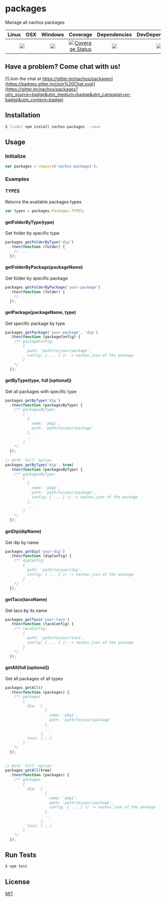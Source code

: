# packages

Manage all nachos packages

<table>
  <thead>
    <tr>
      <th>Linux</th>
      <th>OSX</th>
      <th>Windows</th>
      <th>Coverage</th>
      <th>Dependencies</th>
      <th>DevDependencies</th>
    </tr>
  </thead>
  <tbody>
    <tr>
      <td colspan="2" align="center">
        <a href="https://travis-ci.org/nachos/packages"><img src="https://img.shields.io/travis/nachos/packages.svg?style=flat-square"></a>
      </td>
      <td align="center">
        <a href="https://ci.appveyor.com/project/nachos/packages"><img src="https://img.shields.io/appveyor/ci/nachos/packages.svg?style=flat-square"></a>
      </td>
      <td align="center">
<a href='https://coveralls.io/r/nachos/packages'><img src='https://img.shields.io/coveralls/nachos/packages.svg?style=flat-square' alt='Coverage Status' /></a>
      </td>
      <td align="center">
        <a href="https://david-dm.org/nachos/packages"><img src="https://img.shields.io/david/nachos/packages.svg?style=flat-square"></a>
      </td>
      <td align="center">
        <a href="https://david-dm.org/nachos/packages#info=devDependencies"><img src="https://img.shields.io/david/dev/nachos/packages.svg?style=flat-square"/></a>
      </td>
    </tr>
  </tbody>
</table>

## Have a problem? Come chat with us!
[![Join the chat at https://gitter.im/nachos/packages](https://badges.gitter.im/Join%20Chat.svg)](https://gitter.im/nachos/packages?utm_source=badge&utm_medium=badge&utm_campaign=pr-badge&utm_content=badge)

## Installation
``` bash
$ [sudo] npm install nachos-packages --save
```

## Usage
### Initialize
``` js
var packages = require('nachos-packages');
```

### Examples
#### TYPES
Returns the available packages types
``` js
var types = packages.Packages.TYPES;
```

#### getFolderByType(type)
Get folder by specific type
``` js
packages.getFolderByType('dip')
  .then(function (folder) {
    // ...
  });
```

#### getFolderByPackage(packageName)
Get folder by specific package
``` js
packages.getFolderByPackage('your-package')
  .then(function (folder) {
    // ...
  });
```

#### getPackage(packageName, type)
Get specific package by type
``` js
packages.getPackage('your-package', 'dip')
  .then(function (packageConfig) {
    /** packageConfig: 
        {
          path: 'path/to/your/package',
          config: { ... } // -> nachos.json of the package
        }
    */
  });
```

#### getByType(type, full [optional])
Get all packages with specific type
``` js
packages.getByType('dip')
  .then(function (packagesByType) {
    /** packagesByType:
        [
          {
            name: 'pkg1',
            path: 'path/to/your/package'
          },
          ...
        ]
    */
  });
  
// With 'full' option
packages.getByType('dip', true)
  .then(function (packagesByType) {
    /** packagesByType:
        [
          {
            name: 'pkg1',
            path: 'path/to/your/package',
            config: { ... } // -> nachos.json of the package
          },
          ...
        ]
    */
  });
```

#### getDip(dipName)
Get dip by name
``` js
packages.getDip('your-dip')
  .then(function (dipConfig) {
    /** dipConfig: 
        {
          path: 'path/to/your/dip',
          config: { ... } // -> nachos.json of the package
        }
    */
  });
```

#### getTaco(tacoName)
Get taco by its name
``` js
packages.getTaco('your-taco')
  .then(function (tacoConfig) {
    /** tacoConfig: 
        {
          path: 'path/to/your/taco',
          config: { ... } // -> nachos.json of the package
        }
    */
  });
```

#### getAll(full [optional])
Get all packages of all types
``` js
packages.getAll()
  .then(function (packages) {
    /** packages
        {
          dip:  [
                  {
                    name: 'pkg1',
                    path: 'path/to/your/package'
                  },
                  ...
                ],
          taco: [...]
        }
    */
  });
  
  
// With 'full' option
packages.getAll(true)
  .then(function (packages) {
    /** packages
        {
          dip:  [
                  {
                    name: 'pkg1',
                    path: 'path/to/your/package',
                    config: { ... } // -> nachos.json of the package
                  },
                  ...
                ],
          taco: [...]
        }
    */
  });
```


## Run Tests
``` bash
$ npm test
```

## License

[MIT](LICENSE)
